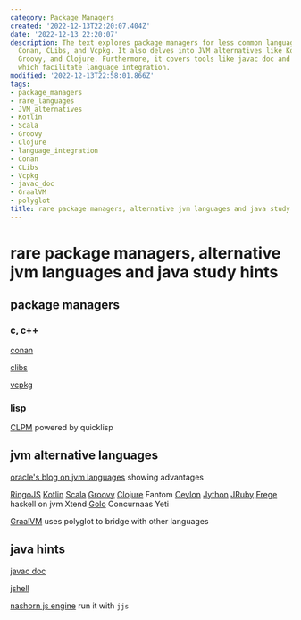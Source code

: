 ```yaml
---
category: Package Managers
created: '2022-12-13T22:20:07.404Z'
date: '2022-12-13 22:20:07'
description: The text explores package managers for less common languages, such as
  Conan, CLibs, and Vcpkg. It also delves into JVM alternatives like Kotlin, Scala,
  Groovy, and Clojure. Furthermore, it covers tools like javac doc and GraalVM's polyglot,
  which facilitate language integration.
modified: '2022-12-13T22:58:01.866Z'
tags:
- package_managers
- rare_languages
- JVM_alternatives
- Kotlin
- Scala
- Groovy
- Clojure
- language_integration
- Conan
- CLibs
- Vcpkg
- javac_doc
- GraalVM
- polyglot
title: rare package managers, alternative jvm languages and java study hints
---
```


# rare package managers, alternative jvm languages and java study hints

## package managers

### c, c++
[conan](https://conan.io/)

[clibs](https://www.clibs.org/)

[vcpkg](https://vcpkg.io/en/index.html)

### lisp

[CLPM](https://www.clpm.dev/) powered by quicklisp

## jvm alternative languages

[oracle's blog on jvm languages](https://www.oracle.com/technical-resources/articles/java/architect-languages.html) showing advantages

[RingoJS](https://www.ringojs.org/documentation/)
[Kotlin](https://kotlinlang.org/)
[Scala](https://www.scala-lang.org/)
[Groovy](http://www.groovy-lang.org/)
[Clojure](https://clojure.org/)
Fantom
[Ceylon](https://ceylon-lang.org/)
[Jython](https://www.jython.org/)
[JRuby](https://www.jruby.org/)
[Frege](https://github.com/Frege/frege) haskell on jvm
Xtend
[Golo](https://golo-lang.org/)
Concurnaas
Yeti

[GraalVM](https://github.com/oracle/graal) uses polyglot to bridge with other languages

## java hints

[javac doc](https://docs.oracle.com/en/java/javase/18/docs/specs/man/javac.html#arrangement-of-source-code-for-a-package)

[jshell](https://docs.oracle.com/javase/10/jshell/introduction-jshell.htm)

[nashorn js engine](https://www.oracle.com/technical-resources/articles/java/jf14-nashorn.html) run it with `jjs`


